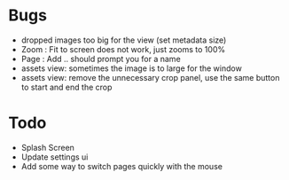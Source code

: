 # Bugs
- dropped images too big for the view (set metadata size)
- Zoom : Fit to screen does not work, just zooms to 100%
- Page : Add .. should prompt you for a name
- assets view: sometimes the image is to large for the window
- assets view: remove the unnecessary crop panel, use the same button to start and end the crop


# Todo
- Splash Screen
- Update settings ui
- Add some way to switch pages  quickly with the mouse
